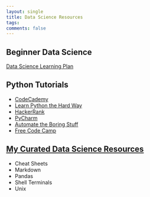 ```yaml
---
layout: single
title: Data Science Resources
tags: 
comments: false
---
```


## Beginner Data Science
[Data Science Learning Plan](https://www.analyticsvidhya.com/blog/2017/01/the-most-comprehensive-data-science-learning-plan-for-2017/)

## Python Tutorials
- [CodeCademy](https://www.codecademy.com)
- [Learn Python the Hard Way](https://learnpythonthehardway.org/python3/)
- [HackerRank](https://www.hackerrank.com/domains/python)
- [PyCharm](https://www.jetbrains.com/pycharm-edu/)
- [Automate the Boring Stuff](https://automatetheboringstuff.com)
- [Free Code Camp](https://medium.freecodecamp.org/learning-python-from-zero-to-hero-120ea540b567)

## [My Curated Data Science Resources](https://github.com/reshamas/ds_resources)
- Cheat Sheets
- Markdown
- Pandas
- Shell Terminals
- Unix
